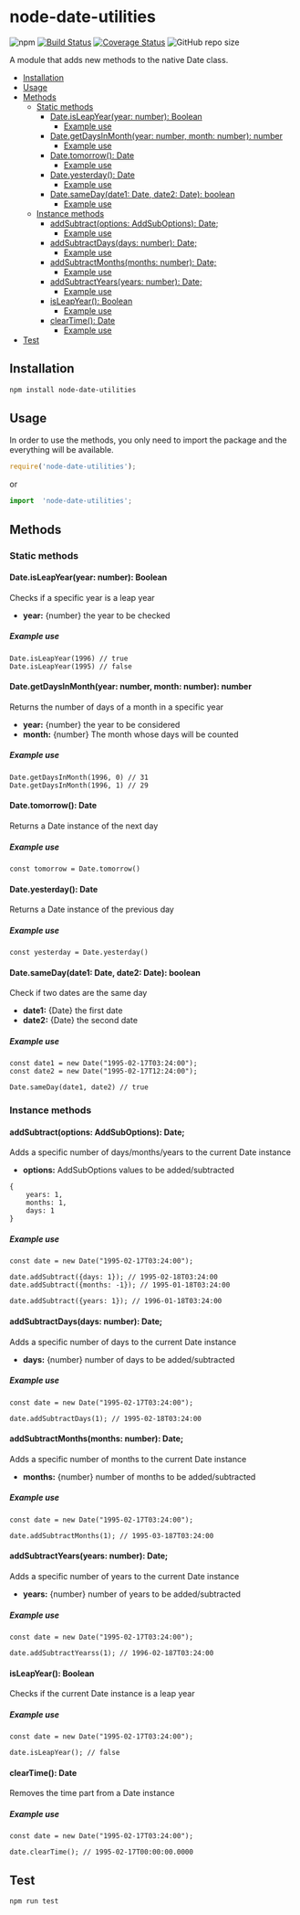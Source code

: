 # node-date-utilities
![npm](https://img.shields.io/npm/v/node-date-utilities)
[![Build Status](https://travis-ci.org/PedroS11/node-date-utilities.svg?branch=master)](https://travis-ci.org/PedroS11/node-date-utilities)
[![Coverage Status](https://coveralls.io/repos/github/PedroS11/node-date-utilities/badge.svg?branch=master)](https://coveralls.io/github/PedroS11/node-date-utilities?branch=master)
![GitHub repo size](https://img.shields.io/github/repo-size/PedroS11/node-date-utilities)

A module that adds new methods to the native Date class. 
- [Installation](#installation)
- [Usage](#usage)
- [Methods](#methods)
  * [Static methods](#static-methods)
    + [Date.isLeapYear(year: number): Boolean](#dateisleapyear-year--number---boolean)
      - [Example use](#example-use)
    + [Date.getDaysInMonth(year: number, month: number): number](#dategetdaysinmonth-year--number--month--number---number)
      - [Example use](#example-use-1)
    + [Date.tomorrow(): Date](#datetomorrow----date)
      - [Example use](#example-use-2)
    + [Date.yesterday(): Date](#dateyesterday----date)
      - [Example use](#example-use-3)
    + [Date.sameDay(date1: Date, date2: Date): boolean](#datesameday-date1--date--date2--date---boolean)
      - [Example use](#example-use-4)
  * [Instance methods](#instance-methods)
    + [addSubtract(options: AddSubOptions): Date;](#addsubtract-options--addsuboptions---date-)
      - [Example use](#example-use-5)
    + [addSubtractDays(days: number): Date;](#addsubtractdays-days--number---date-)
      - [Example use](#example-use-6)
    + [addSubtractMonths(months: number): Date;](#addsubtractmonths-months--number---date-)
      - [Example use](#example-use-7)
    + [addSubtractYears(years: number): Date;](#addsubtractyears-years--number---date-)
      - [Example use](#example-use-8)
    + [isLeapYear(): Boolean](#isleapyear----boolean)
      - [Example use](#example-use-9)
    + [clearTime(): Date](#cleartime----date)
      - [Example use](#example-use-10)
- [Test](#test)
  
## Installation 
```sh
npm install node-date-utilities
```
## Usage
In order to use the methods, you only need to import the package and the everything will be available.
```javascript
require('node-date-utilities');
```
or
```typescript
import  'node-date-utilities';
```

## Methods
### Static methods
#### Date.isLeapYear(year: number): Boolean
Checks if a specific year is a leap year
-   **year:** {number} the year to be checked

##### Example use
```
Date.isLeapYear(1996) // true
Date.isLeapYear(1995) // false
```


#### Date.getDaysInMonth(year: number, month: number): number
Returns the number of days of a month in a specific year
-   **year:** {number} the year to be considered
-   **month:** {number} The month whose days will be counted

##### Example use
```
Date.getDaysInMonth(1996, 0) // 31
Date.getDaysInMonth(1996, 1) // 29
```


#### Date.tomorrow(): Date
Returns a Date instance of the next day

##### Example use
```
const tomorrow = Date.tomorrow() 
```


#### Date.yesterday(): Date
Returns a Date instance of the previous day

##### Example use
```
const yesterday = Date.yesterday() 
```


#### Date.sameDay(date1: Date, date2: Date): boolean
Check if two dates are the same day
-   **date1:** {Date} the first date
-   **date2:** {Date} the second date

##### Example use
```
const date1 = new Date("1995-02-17T03:24:00");
const date2 = new Date("1995-02-17T12:24:00");

Date.sameDay(date1, date2) // true
```

### Instance methods
#### addSubtract(options: AddSubOptions): Date;

Adds a specific number of days/months/years to the current Date instance
-   **options:** AddSubOptions values to be added/subtracted
```
{
    years: 1,
    months: 1,
    days: 1
}
```
##### Example use
```
const date = new Date("1995-02-17T03:24:00");

date.addSubtract({days: 1}); // 1995-02-18T03:24:00
date.addSubtract({months: -1}); // 1995-01-18T03:24:00

date.addSubtract({years: 1}); // 1996-01-18T03:24:00
```

#### addSubtractDays(days: number): Date;

Adds a specific number of days to the current Date instance
-   **days:** {number} number of days to be added/subtracted

##### Example use
```
const date = new Date("1995-02-17T03:24:00");

date.addSubtractDays(1); // 1995-02-18T03:24:00
```

#### addSubtractMonths(months: number): Date;

Adds a specific number of months to the current Date instance
-   **months:** {number} number of months to be added/subtracted

##### Example use
```
const date = new Date("1995-02-17T03:24:00");

date.addSubtractMonths(1); // 1995-03-187T03:24:00
```


#### addSubtractYears(years: number): Date;

Adds a specific number of years to the current Date instance
-   **years:** {number} number of years to be added/subtracted

##### Example use
```
const date = new Date("1995-02-17T03:24:00");

date.addSubtractYearss(1); // 1996-02-187T03:24:00
```

#### isLeapYear(): Boolean

Checks if the current Date instance is a leap year

##### Example use
```
const date = new Date("1995-02-17T03:24:00");

date.isLeapYear(); // false
```

#### clearTime(): Date

Removes the time part from a Date instance

##### Example use
```
const date = new Date("1995-02-17T03:24:00");

date.clearTime(); // 1995-02-17T00:00:00.0000
```



## Test 
```sh
npm run test
```